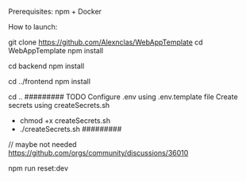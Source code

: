 Prerequisites:
npm + Docker

How to launch:

git clone https://github.com/Alexnclas/WebAppTemplate
cd WebAppTemplate
npm install 

cd backend
npm install

cd ../frontend
npm install

cd ..
#########
TODO
Configure .env using .env.template file
Create secrets using createSecrets.sh
-   chmod +x createSecrets.sh
- ./createSecrets.sh
#########


// maybe not needed https://github.com/orgs/community/discussions/36010

npm run reset:dev